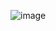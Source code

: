 ![image](https://github.com/chhavi-rana/Reactaurant---Food-Ordering-App/assets/83640180/ccc75eae-69a3-4ca7-bc81-0cc923db36e5)
